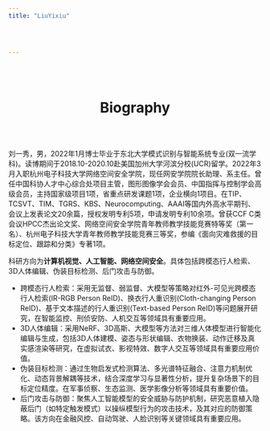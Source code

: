 ```yaml
---
title: "LiuYixiu"


   
    
---
```


<div style="text-align: center; padding: 2rem 0"><h1>Biography</h1></div>


刘一秀，男，2022年1月博士毕业于东北大学模式识别与智能系统专业(双一流学科)。读博期间于2018.10-2020.10赴美国加州大学河滨分校(UCR)留学。2022年3月入职杭州电子科技大学网络空间安全学院，现任网安学院院长助理、系主任。曾任中国科协人才中心综合处项目主管，图形图像学会会员、中国指挥与控制学会高级会员，主持国家级项目1项，省重点研发课题1项，企业横向1项目。在TIP、TCSVT、TIM、TGRS、KBS、Neurocomputing、AAAI等国内外高水平期刊、会议上发表论文20余篇，授权发明专利5项，申请发明专利10余项。曾获CCF C类会议HPCC杰出论文奖、网络空间安全学院青年教师教学技能竞赛特等奖（第一名）、杭州电子科技大学青年教师教学技能竞赛三等奖，参编《面向灾难救援的目标定位、跟踪和分类》专著1项。

科研方向为**计算机视觉、人工智能、网络空间安全**。具体包括跨模态行人检索、3D人体编辑、伪装目标检测、后门攻击与防御。

-	跨模态行人检索：采用无监督、弱监督、大模型等策略对红外-可见光跨模态行人检索(IR-RGB Person ReID)、换衣行人重识别(Cloth-changing Person ReID)、基于文本描述的行人重识别(Text-based Person ReID)等问题展开研究，在智能监控、刑侦安防、人机交互等领域具有重要应用。
-	3D人体编辑：采用NeRF、3D高斯、大模型等方法对三维人体模型进行智能化编辑与生成，包括3D人体建模、姿态与形状编辑、衣物换装、动作迁移及真实感渲染等研究，在虚拟试衣、影视特效、数字人交互等领域具有重要应用价值。
-	伪装目标检测：通过生物启发式检测算法、多光谱特征融合、注意力机制优化、动态背景解耦等技术，结合深度学习与显著性分析，提升复杂场景下的目标定位精度。在军事侦察、生态监测、医学影像分析等领域具有重要价值。
-	后门攻击与防御：聚焦人工智能模型的安全威胁与防护机制，研究恶意植入隐蔽后门（如特定触发模式）以操纵模型行为的攻击技术，及其对应的防御策略。该方向在金融风控、自动驾驶、人脸识别等关键领域具有重要应用。


